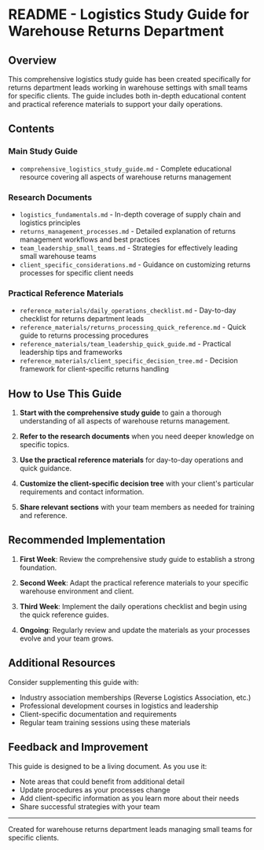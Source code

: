 # README - Logistics Study Guide for Warehouse Returns Department

## Overview

This comprehensive logistics study guide has been created specifically for returns department leads working in warehouse settings with small teams for specific clients. The guide includes both in-depth educational content and practical reference materials to support your daily operations.

## Contents

### Main Study Guide
- `comprehensive_logistics_study_guide.md` - Complete educational resource covering all aspects of warehouse returns management

### Research Documents
- `logistics_fundamentals.md` - In-depth coverage of supply chain and logistics principles
- `returns_management_processes.md` - Detailed explanation of returns management workflows and best practices
- `team_leadership_small_teams.md` - Strategies for effectively leading small warehouse teams
- `client_specific_considerations.md` - Guidance on customizing returns processes for specific client needs

### Practical Reference Materials
- `reference_materials/daily_operations_checklist.md` - Day-to-day checklist for returns department leads
- `reference_materials/returns_processing_quick_reference.md` - Quick guide to returns processing procedures
- `reference_materials/team_leadership_quick_guide.md` - Practical leadership tips and frameworks
- `reference_materials/client_specific_decision_tree.md` - Decision framework for client-specific returns handling

## How to Use This Guide

1. **Start with the comprehensive study guide** to gain a thorough understanding of all aspects of warehouse returns management.

2. **Refer to the research documents** when you need deeper knowledge on specific topics.

3. **Use the practical reference materials** for day-to-day operations and quick guidance.

4. **Customize the client-specific decision tree** with your client's particular requirements and contact information.

5. **Share relevant sections** with your team members as needed for training and reference.

## Recommended Implementation

1. **First Week**: Review the comprehensive study guide to establish a strong foundation.

2. **Second Week**: Adapt the practical reference materials to your specific warehouse environment and client.

3. **Third Week**: Implement the daily operations checklist and begin using the quick reference guides.

4. **Ongoing**: Regularly review and update the materials as your processes evolve and your team grows.

## Additional Resources

Consider supplementing this guide with:

- Industry association memberships (Reverse Logistics Association, etc.)
- Professional development courses in logistics and leadership
- Client-specific documentation and requirements
- Regular team training sessions using these materials

## Feedback and Improvement

This guide is designed to be a living document. As you use it:

- Note areas that could benefit from additional detail
- Update procedures as your processes change
- Add client-specific information as you learn more about their needs
- Share successful strategies with your team

---

Created for warehouse returns department leads managing small teams for specific clients.
